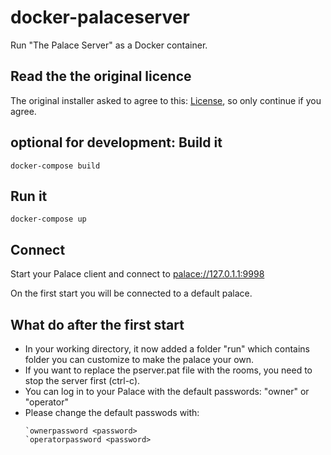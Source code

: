 # docker-palaceserver

Run "The Palace Server" as a Docker container.

## Read the the original licence
The original installer asked to agree to this: [License](license.txt), so only continue if you agree.

## optional for development: Build it
`docker-compose build`

## Run it
`docker-compose up`

## Connect
Start your Palace client and connect to [palace://127.0.1.1:9998](palace://127.0.1.1:9998)

On the first start you will be connected to a default palace.

## What do after the first start

* In your working directory, it now added a folder "run" which contains folder you can customize to make the palace your own.
* If you want to replace the pserver.pat file with the rooms, you need to stop the server first (ctrl-c).
* You can log in to your Palace with the default passwords: "owner" or "operator"
* Please change the default passwods with:
    ```
    `ownerpassword <password>
    `operatorpassword <password>
    ```